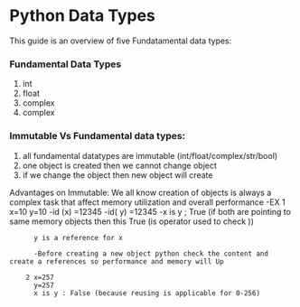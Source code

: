 # Python Data Types

This guide is an overview of five Fundatamental data types:

### Fundamental Data Types

1. int
2. float
3. complex
4. complex

### Immutable Vs Fundamental data types:
1. all fundamental datatypes are immutable (int/float/complex/str/bool)
2. one object is created then we cannot change object
3. if we change the object then new object will create

Advantages on Immutable: 
We all know creation of objects is always a complex task that affect memory utilization and overall performance
		-EX 
		1  x=10
		  y=10
		  -id (x) =12345
		  -id( y) =12345
		  -x is y ; True (if both are pointing to same memory objects then this True (is operator used to check ))

		  y is a reference for x 

		  -Before creating a new object python check the content and create a references so performance and memory will Up

		2 x=257
		  y=257
		  x is y : False (because reusing is applicable for 0-256)
